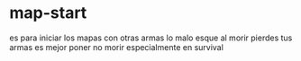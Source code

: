 # map-start
es para iniciar los mapas con otras armas lo malo esque al morir pierdes tus armas es mejor poner no morir especialmente en survival
